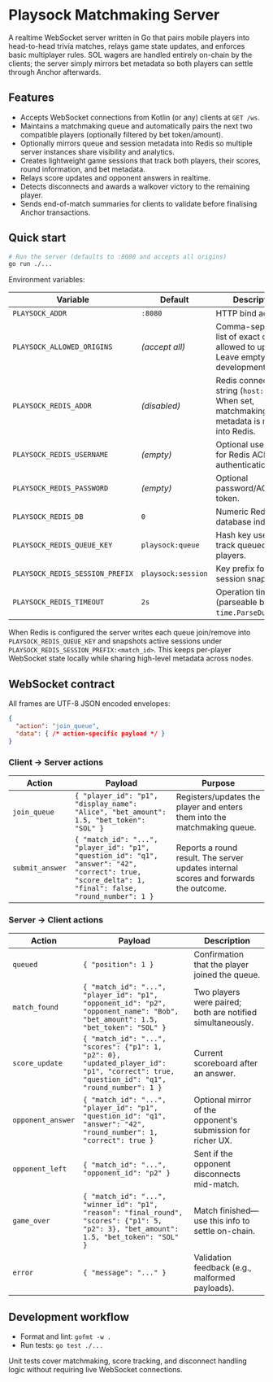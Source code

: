 # Playsock Matchmaking Server

A realtime WebSocket server written in Go that pairs mobile players into head-to-head trivia matches, relays game state updates, and enforces basic multiplayer rules. SOL wagers are handled entirely on-chain by the clients; the server simply mirrors bet metadata so both players can settle through Anchor afterwards.

## Features

- Accepts WebSocket connections from Kotlin (or any) clients at `GET /ws`.
- Maintains a matchmaking queue and automatically pairs the next two compatible players (optionally filtered by bet token/amount).
- Optionally mirrors queue and session metadata into Redis so multiple server instances share visibility and analytics.
- Creates lightweight game sessions that track both players, their scores, round information, and bet metadata.
- Relays score updates and opponent answers in realtime.
- Detects disconnects and awards a walkover victory to the remaining player.
- Sends end-of-match summaries for clients to validate before finalising Anchor transactions.

## Quick start

```bash
# Run the server (defaults to :8080 and accepts all origins)
go run ./...
```

Environment variables:

| Variable | Default | Description |
|----------|---------|-------------|
| `PLAYSOCK_ADDR` | `:8080` | HTTP bind address. |
| `PLAYSOCK_ALLOWED_ORIGINS` | *(accept all)* | Comma-separated list of exact origins allowed to upgrade. Leave empty during development. |
| `PLAYSOCK_REDIS_ADDR` | *(disabled)* | Redis connection string (`host:port`). When set, matchmaking metadata is mirrored into Redis. |
| `PLAYSOCK_REDIS_USERNAME` | *(empty)* | Optional username for Redis ACL authentication. |
| `PLAYSOCK_REDIS_PASSWORD` | *(empty)* | Optional password/ACL token. |
| `PLAYSOCK_REDIS_DB` | `0` | Numeric Redis database index. |
| `PLAYSOCK_REDIS_QUEUE_KEY` | `playsock:queue` | Hash key used to track queued players. |
| `PLAYSOCK_REDIS_SESSION_PREFIX` | `playsock:session` | Key prefix for active session snapshots. |
| `PLAYSOCK_REDIS_TIMEOUT` | `2s` | Operation timeout (parseable by `time.ParseDuration`). |

When Redis is configured the server writes each queue join/remove into `PLAYSOCK_REDIS_QUEUE_KEY` and snapshots active sessions under `PLAYSOCK_REDIS_SESSION_PREFIX:<match_id>`. This keeps per-player WebSocket state locally while sharing high-level metadata across nodes.

## WebSocket contract

All frames are UTF-8 JSON encoded envelopes:

```json
{
  "action": "join_queue",
  "data": { /* action-specific payload */ }
}
```

### Client → Server actions

| Action | Payload | Purpose |
|--------|---------|---------|
| `join_queue` | `{ "player_id": "p1", "display_name": "Alice", "bet_amount": 1.5, "bet_token": "SOL" }` | Registers/updates the player and enters them into the matchmaking queue. |
| `submit_answer` | `{ "match_id": "...", "player_id": "p1", "question_id": "q1", "answer": "42", "correct": true, "score_delta": 1, "final": false, "round_number": 1 }` | Reports a round result. The server updates internal scores and forwards the outcome. |

### Server → Client actions

| Action | Payload | Description |
|--------|---------|-------------|
| `queued` | `{ "position": 1 }` | Confirmation that the player joined the queue. |
| `match_found` | `{ "match_id": "...", "player_id": "p1", "opponent_id": "p2", "opponent_name": "Bob", "bet_amount": 1.5, "bet_token": "SOL" }` | Two players were paired; both are notified simultaneously. |
| `score_update` | `{ "match_id": "...", "scores": {"p1": 1, "p2": 0}, "updated_player_id": "p1", "correct": true, "question_id": "q1", "round_number": 1 }` | Current scoreboard after an answer. |
| `opponent_answer` | `{ "match_id": "...", "player_id": "p1", "question_id": "q1", "answer": "42", "round_number": 1, "correct": true }` | Optional mirror of the opponent's submission for richer UX. |
| `opponent_left` | `{ "match_id": "...", "opponent_id": "p2" }` | Sent if the opponent disconnects mid-match. |
| `game_over` | `{ "match_id": "...", "winner_id": "p1", "reason": "final_round", "scores": {"p1": 5, "p2": 3}, "bet_amount": 1.5, "bet_token": "SOL" }` | Match finished—use this info to settle on-chain. |
| `error` | `{ "message": "..." }` | Validation feedback (e.g., malformed payloads). |

## Development workflow

- Format and lint: `gofmt -w .`
- Run tests: `go test ./...`

Unit tests cover matchmaking, score tracking, and disconnect handling logic without requiring live WebSocket connections.
